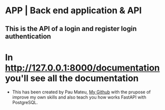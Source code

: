 # APP | Back end application & API

## This is the API of a login and register login authentication

# In http://127.0.0.1:8000/documentation you'll see all the documentation

- This has been created by Pau Mateu, [My Github](https://github.com/aStevee) with the prupose of
  improve my own skills and also teach you how works FastAPI with PostgreSQL.

 
